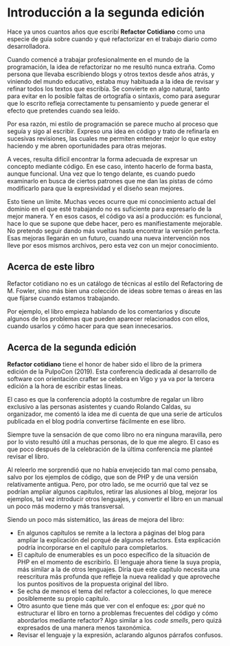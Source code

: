 # Introducción a la segunda edición

Hace ya unos cuantos años que escribí **Refactor Cotidiano** como una especie de guía sobre cuando y qué refactorizar en el trabajo diario como desarrolladora.

Cuando comencé a trabajar profesionalmente en el mundo de la programación, la idea de refactorizar no me resultó nunca extraña. Como persona que llevaba escribiendo blogs y otros textos desde años atrás, y viniendo del mundo educativo, estaba muy habituada a la idea de revisar y refinar todos los textos que escribía. Se convierte en algo natural, tanto para evitar en lo posible faltas de ortografía o sintaxis, como para asegurar que lo escrito refleja correctamente tu pensamiento y puede generar el efecto que pretendes cuando sea leído.

Por esa razón, mi estilo de programación se parece mucho al proceso que seguía y sigo al escribir. Expreso una idea en código y trato de refinarla en sucesivas revisiones, las cuales me permiten entender mejor lo que estoy haciendo y me abren oportunidades para otras mejoras.

A veces, resulta difícil encontrar la forma adecuada de expresar un concepto mediante código. En ese caso, intento hacerlo de forma basta, aunque funcional. Una vez que lo tengo delante, es cuando puedo examinarlo en busca de ciertos patrones que me dan las pistas de cómo modificarlo para que la expresividad y el diseño sean mejores.

Esto tiene un límite. Muchas veces ocurre que mi conocimiento actual del dominio en el que esté trabajando no es suficiente para expresarlo de la mejor manera. Y en esos casos, el código va así a producción: es funcional, hace lo que se supone que debe hacer, pero es manifiestamente mejorable. No pretendo seguir dando más vueltas hasta encontrar la versión perfecta. Esas mejoras llegarán en un futuro, cuando una nueva intervención nos lleve por esos mismos archivos, pero esta vez con un mejor conocimiento.

## Acerca de este libro

Refactor cotidiano no es un catálogo de técnicas al estilo del Refactoring de M. Fowler, sino más bien una colección de ideas sobre temas o áreas en las que fijarse cuando estamos trabajando. 

Por ejemplo, el libro empieza hablando de los comentarios y discute algunos de los problemas que pueden aparecer relacionados con ellos, cuando usarlos y cómo hacer para que sean innecesarios.

## Acerca de la segunda edición

**Refactor cotidiano** tiene el honor de haber sido el libro de la primera edición de la PulpoCon (2019). Esta conferencia dedicada al desarrollo de software con orientación crafter se celebra en Vigo y ya va por la tercera edición a la hora de escribir estas líneas. 

El caso es que la conferencia adoptó la costumbre de regalar un libro exclusivo a las personas asistentes y cuando Rolando Caldas, su organizador, me comentó la idea me di cuenta de que una serie de artículos publicada en el blog podría convertirse fácilmente en ese libro.

Siempre tuve la sensación de que como libro no era ninguna maravilla, pero por lo visto resultó útil a muchas personas, de lo que me alegro. El caso es que poco después de la celebración de la última conferencia me planteé revisar el libro.

Al releerlo me sorprendió que no había envejecido tan mal como pensaba, salvo por los ejemplos de código, que son de PHP y de una versión relativamente antigua. Pero, por otro lado, se me ocurrió que tal vez se podrían ampliar algunos capítulos, retirar las alusiones al blog, mejorar los ejemplos, tal vez introducir otros lenguajes, y convertir el libro en un manual un poco más moderno y más transversal.

Siendo un poco más sistemático, las áreas de mejora del libro:

* En algunos capítulos se remite a la lectora a páginas del blog para ampliar la explicación del porqué de algunos refactors. Esta explicación podría incorporarse en el capítulo para completarlos.
* El capítulo de enumerables es un poco específico de la situación de PHP en el momento de escribirlo. El lenguaje ahora tiene la suya propia, más similar a la de otros lenguajes. Diría que este capítulo necesita una reescritura más profunda que refleje la nueva realidad y que aproveche los puntos positivos de la propuesta original del libro.
* Se echa de menos el tema del refactor a colecciones, lo que merece posiblemente su propio capítulo.
* Otro asunto que tiene más que ver con el enfoque es: ¿por qué no estructurar el libro en torno a problemas frecuentes del código y cómo abordarlos mediante refactor? Algo similar a los _code smells_, pero quizá expresados de una manera menos taxonómica.
* Revisar el lenguaje y la expresión, aclarando algunos párrafos confusos.



